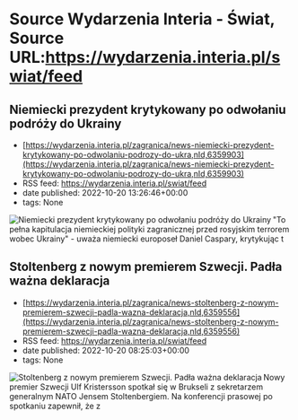 # Source Wydarzenia Interia - Świat, Source URL:https://wydarzenia.interia.pl/swiat/feed

## Niemiecki prezydent krytykowany po odwołaniu podróży do Ukrainy
 - [https://wydarzenia.interia.pl/zagranica/news-niemiecki-prezydent-krytykowany-po-odwolaniu-podrozy-do-ukra,nId,6359903](https://wydarzenia.interia.pl/zagranica/news-niemiecki-prezydent-krytykowany-po-odwolaniu-podrozy-do-ukra,nId,6359903)
 - RSS feed: https://wydarzenia.interia.pl/swiat/feed
 - date published: 2022-10-20 13:26:46+00:00
 - tags: None

<p><a href="https://wydarzenia.interia.pl/zagranica/news-niemiecki-prezydent-krytykowany-po-odwolaniu-podrozy-do-ukra,nId,6359903"><img align="left" alt="Niemiecki prezydent krytykowany po odwołaniu podróży do Ukrainy" src="https://i.iplsc.com/niemiecki-prezydent-krytykowany-po-odwolaniu-podrozy-do-ukra/000G88Q4YPQLOQMX-C321.jpg" /></a>&quot;To pełna kapitulacja niemieckiej polityki zagranicznej przed rosyjskim terrorem wobec Ukrainy&quot; - uważa niemiecki europoseł Daniel Caspary, krytykując t

## Stoltenberg z nowym premierem Szwecji. Padła ważna deklaracja
 - [https://wydarzenia.interia.pl/zagranica/news-stoltenberg-z-nowym-premierem-szwecji-padla-wazna-deklaracja,nId,6359556](https://wydarzenia.interia.pl/zagranica/news-stoltenberg-z-nowym-premierem-szwecji-padla-wazna-deklaracja,nId,6359556)
 - RSS feed: https://wydarzenia.interia.pl/swiat/feed
 - date published: 2022-10-20 08:25:03+00:00
 - tags: None

<p><a href="https://wydarzenia.interia.pl/zagranica/news-stoltenberg-z-nowym-premierem-szwecji-padla-wazna-deklaracja,nId,6359556"><img align="left" alt="Stoltenberg z nowym premierem Szwecji. Padła ważna deklaracja" src="https://i.iplsc.com/stoltenberg-z-nowym-premierem-szwecji-padla-wazna-deklaracja/000G86XTJ5434B9C-C321.jpg" /></a>Nowy premier Szwecji Ulf Kristersson spotkał się w Brukseli z sekretarzem generalnym NATO Jensem Stoltenbergiem. Na konferencji prasowej po spotkaniu zapewnił, że z
